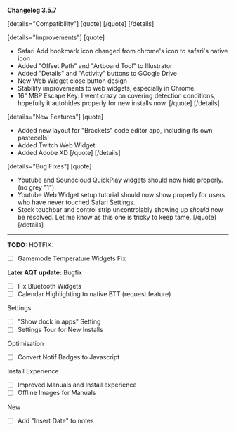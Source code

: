 **Changelog 3.5.7**

[details="Compatibility"]
[quote]
[/quote]
[/details]

[details="Improvements"]
[quote]
<br>
- Safari Add bookmark icon changed from chrome's icon to safari's native icon
- Added "Offset Path" and "Artboard Tool" to Illustrator
- Added "Details" and "Activity" buttons to GOogle Drive
- New Web Widget close button design
- Stability improvements to web widgets, especially in Chrome.
- 16" MBP Escape Key: I went crazy on covering detection conditions, hopefully it autohides properly for new installs now.
[/quote]
[/details]

[details="New Features"]
[quote]
<br>
- Added new layout for "Brackets" code editor app, including its own pastecells!
- Added Twitch Web Widget
- Added Adobe XD
[/quote]
[/details]

[details="Bug Fixes"]
[quote]
<br>
- Youtube and Soundcloud QuickPlay widgets should now hide properly. (no grey "1").
- Youtube Web Widget setup tutorial should now show properly for users who have never touched Safari Settings.
- Stock touchbar and control strip uncontrolably showing up *should* now be resolved. Let me know as this one is tricky to keep tame.
[/quote]
[/details]

------------------
**TODO:**
HOTFIX:
- [ ] Gamemode Temperature Widgets Fix

**Later AQT update:**
Bugfix
- [ ] Fix Bluetooth Widgets
- [ ] Calendar Highlighting to native BTT (request feature)

Settings
- [ ] "Show dock in apps" Setting
- [ ] Settings Tour for New Installs

Optimisation
- [ ] Convert Notif Badges to Javascript

Install Experience
- [ ] Improved Manuals and Install experience
- [ ] Offline Images for Manuals

New
- [ ] Add "Insert Date" to notes


